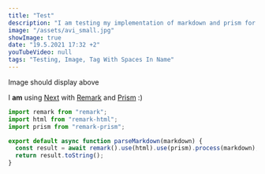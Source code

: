 ```yaml
---
title: "Test"
description: "I am testing my implementation of markdown and prism for my blog"
image: "/assets/avi_small.jpg"
showImage: true
date: "19.5.2021 17:32 +2"
youTubeVideo: null
tags: "Testing, Image, Tag With Spaces In Name"
---
```


Image should display above

I **am** using [Next] with [Remark] and [Prism] :)

```js
import remark from "remark";
import html from "remark-html";
import prism from "remark-prism";

export default async function parseMarkdown(markdown) {
  const result = await remark().use(html).use(prism).process(markdown);
  return result.toString();
}
```

[next]: https://nextjs.org
[remark]: https://remark.js.org/
[prism]: https://prismjs.com/
